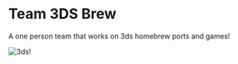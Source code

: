 # Team 3DS Brew

A one person team that works on 3ds homebrew ports and games!

![3ds!](https://avatars.githubusercontent.com/u/120496699?s=200&v=4)
